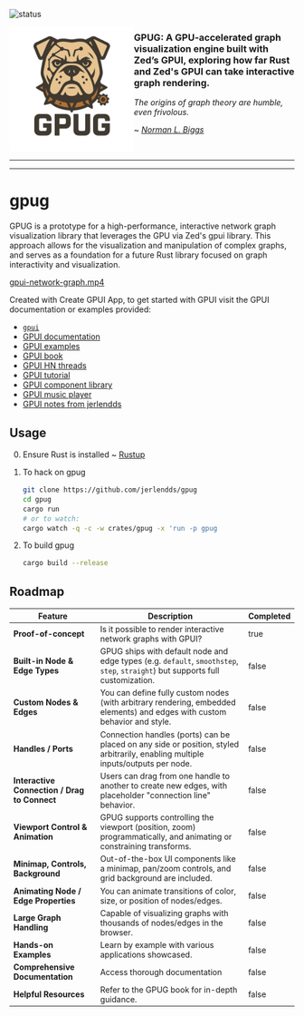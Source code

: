 ![status](https://img.shields.io/badge/status-experimental-orange)

<p dir="auto">
  <a href="https://github.com/jerlendds/gpug">
    <img src="./logo.png" height="220px" alt="GPUG logo" align="left" />
  </a>

  <h3 align="left">
    GPUG: A GPU-accelerated graph visualization engine built with Zed’s GPUI, exploring how far Rust and Zed's GPUI can take interactive graph rendering.
  </h3>


  <p align="left">

  *The origins of graph theory are humble, even frivolous.*

  ~ [*Norman L. Biggs*](https://en.wikipedia.org/wiki/Norman_L._Biggs)
  </p>
  <br/>
</p>

---

---

# gpug

GPUG is a prototype for a high-performance, interactive network graph visualization library that leverages the GPU via Zed's gpui library. This approach allows for the visualization and manipulation of complex graphs, and serves as a foundation for a future Rust library focused on graph interactivity and visualization.

[gpui-network-graph.mp4](https://github.com/user-attachments/assets/75b3a6d1-3cf1-42c2-9dc7-1f48b570e9bd)

Created with Create GPUI App, to get started with GPUI visit the GPUI documentation or examples provided:

- [`gpui`](https://www.gpui.rs/)
- [GPUI documentation](https://github.com/zed-industries/zed/tree/main/crates/gpui/docs)
- [GPUI examples](https://github.com/zed-industries/zed/tree/main/crates/gpui/examples)
- [GPUI book](https://matinaniss.github.io/gpui-book/introduction.html)
- [GPUI HN threads](https://duckduckgo.com/?t=ffab&q=%22gpui%22%20site%3Anews.ycombinator.com&ia=web)
- [GPUI tutorial](https://github.com/hedge-ops/gpui-tutorial)
- [GPUI component library](https://github.com/longbridge/gpui-component)
- [GPUI music player](https://github.com/143mailliw/hummingbird)
- [GPUI notes from jerlendds](https://studium.dev/tech/playing-gpui-rust)

## Usage

0. Ensure Rust is installed ~ [Rustup](https://rustup.rs/)

1. To hack on gpug
   ```bash
   git clone https://github.com/jerlendds/gpug
   cd gpug
   cargo run
   # or to watch:
   cargo watch -q -c -w crates/gpug -x 'run -p gpug
   ```

2. To build gpug
   ```bash
   cargo build --release
   ```


## Roadmap

| Feature | Description | Completed |
|----------|--------------|------------|
| **Proof-of-concept** | Is it possible to render interactive network graphs with GPUI? | true |
| **Built-in Node & Edge Types** | GPUG ships with default node and edge types (e.g. `default`, `smoothstep`, `step`, `straight`) but supports full customization. | false |
| **Custom Nodes & Edges** | You can define fully custom nodes (with arbitrary rendering, embedded elements) and edges with custom behavior and style. | false |
| **Handles / Ports** | Connection handles (ports) can be placed on any side or position, styled arbitrarily, enabling multiple inputs/outputs per node. | false |
| **Interactive Connection / Drag to Connect** | Users can drag from one handle to another to create new edges, with placeholder "connection line" behavior. | false |
| **Viewport Control & Animation** | GPUG supports controlling the viewport (position, zoom) programmatically, and animating or constraining transforms. | false |
| **Minimap, Controls, Background** | Out-of-the-box UI components like a minimap, pan/zoom controls, and grid background are included. | false |
| **Animating Node / Edge Properties** | You can animate transitions of color, size, or position of nodes/edges. | false |
| **Large Graph Handling** | Capable of visualizing graphs with thousands of nodes/edges in the browser. | false |
| **Hands-on Examples** | Learn by example with various applications showcased. | false |
| **Comprehensive Documentation** | Access thorough documentation | false |
| **Helpful Resources** | Refer to the GPUG book for in-depth guidance. | false |
